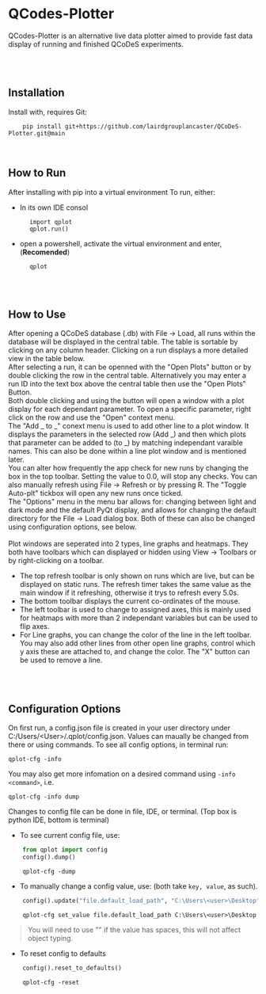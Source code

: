 QCodes-Plotter
==============

QCodes-Plotter is an alternative live data plotter aimed to provide fast data display of running and finished QCoDeS experiments.

<br/>
<br/>

Installation
------------

Install with, requires Git:
```console
    pip install git+https://github.com/lairdgrouplancaster/QCoDeS-Plotter.git@main
```
<br/>

How to Run
----------

After installing with pip into a virtual environment
To run, either:
* In its own IDE consol
```console  
      import qplot
      qplot.run()
```
* open a powershell, activate the virtual environment and enter, (**Recomended**)
```console
      qplot
```
<br/>
<br/>

How to Use
----------
After opening a QCoDeS database (.db) with File -> Load, all runs within the database will be displayed in the central table. The table is sortable by clicking on any column header.
Clicking on a run displays a more detailed view in the table below. <br/>
After selecting a run, it can be openned with the "Open Plots" button or by double clicking the row in the central table. Alternatively you may enter a run ID into the text box above the central table then use the "Open Plots" Button. <br/>
Both double clicking and using the button will open a window with a plot display for each dependant parameter. To open a specific parameter, right click on the row and use the "Open" context menu. <br/> 
The "Add _ to _" conext menu is used to add other line to a plot window. It displays the parameters in the selected row (Add _) and then which plots that parameter can be added to (to _) by matching independant varaible names. This can also be done within a line plot window and is mentioned later.
<br/>
You can alter how frequently the app check for new runs by changing the box in the top toolbar. Setting the value to 0.0, will stop any checks. You can also manually refresh using File -> Refresh or by pressing R. The "Toggle Auto-plt" tickbox will open any new runs once ticked.
<br/>
The "Options" menu in the menu bar allows for: changing between light and dark mode and the default PyQt display, and allows for changing the default directory for the File -> Load dialog box. Both of these can also be changed using configuration options, see below. 
<br/>
<br/>
Plot windows are seperated into 2 types, line graphs and heatmaps. They both have toolbars which can displayed or hidden using View -> Toolbars or by right-clicking on a toolbar. <br/>
* The top refresh toolbar is only shown on runs which are live, but can be displayed on static runs. The refresh timer takes the same value as the main window if it refreshing, otherwise it trys to refresh every 5.0s.
* The bottom toolbar displays the current co-ordinates of the mouse.
* The left toolbar is used to change to assigned axes, this is mainly used for heatmaps with more than 2 independant variables but can be used to flip axes.
* For Line graphs, you can change the color of the line in the left toolbar. You may also add other lines from other open line graphs, control which y axis these are attached to, and change the color. The "X" button can be used to remove a line.  

<br/>
<br/>

Configuration Options
---------------------
On first run, a config.json file is created in your user directory under C:/Users/\<User\>/.qplot/config.json. Values can maually be changed from there or using commands.
To see all config options, in terminal run:
```console
qplot-cfg -info
```
You may also get more infomation on a desired command using `-info <command>`, i.e.
```console
qplot-cfg -info dump
```

Changes to config file can be done in file, IDE, or terminal.  (Top box is python IDE, bottom is terminal)
* To see current config file, use:
```python
    from qplot import config
    config().dump()
```
```console
    qplot-cfg -dump
```
* To manually change a config value, use: (both take `key, value`, as such).
```python
    config().update("file.default_load_path", "C:\Users\<user>\Desktop")
```
```console
    qplot-cfg set_value file.default_load_path C:\Users\<user>\Desktop
```
> You will need to use "" if the value has spaces, this will not affect object typing.
  
* To reset config to defaults
```python
    config().reset_to_defaults()
```
```console
    qplot-cfg -reset
```
